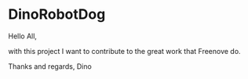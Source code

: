 # DinoRobotDog

Hello All,

with this project I want to contribute to the great work that Freenove do.

Thanks and regards, Dino

